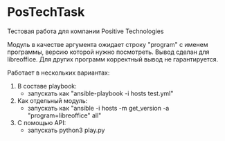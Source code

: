 # PosTechTask
Тестовая работа для компании Positive Technologies

Модуль в качестве аргумента ожидает строку "program" с именем программы, версию которой нужно посмотреть. Вывод сделан для libreoffice. Для других программ корректный вывод не гарантируется.

Работает в нескольких вариантах:

1) В составе playbook:
    - запускать как "ansible-playbook -i hosts test.yml"
2) Как отдельный модуль:
    - запускать как "ansible -i hosts -m get_version -a "program=libreoffice" all"
3) C помощью API:
    - запускать python3 play.py
